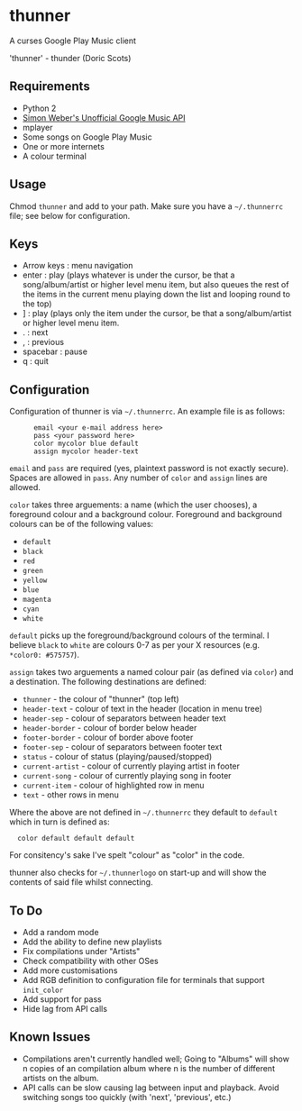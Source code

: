 thunner
=======

A curses Google Play Music client

'thunner' - thunder (Doric Scots)

Requirements
------------

* Python 2
* [Simon Weber's Unofficial Google Music API][weber]
* mplayer
* Some songs on Google Play Music
* One or more internets
* A colour terminal

Usage
-----

Chmod `thunner` and add to your path. Make sure you have a `~/.thunnerrc` file; see below for configuration.

Keys
----

* Arrow keys : menu navigation
* enter : play (plays whatever is under the cursor, be that a song/album/artist or higher level menu item, but also queues the rest of the items in the current menu playing down the list and looping round to the top)
* ] : play (plays only the item under the cursor, be that a song/album/artist or higher level menu item.
* . : next
* , : previous
* spacebar : pause 
* q : quit

Configuration
-------------

Configuration of thunner is via `~/.thunnerrc`. An example file is as follows:

	      email <your e-mail address here>
	      pass <your password here>
	      color mycolor blue default
	      assign mycolor header-text

`email` and `pass` are required (yes, plaintext password is not exactly secure). Spaces are allowed in `pass`. Any number of `color` and `assign` lines are allowed. 

`color` takes three arguements: a name (which the user chooses), a foreground colour and a background colour. Foreground and background colours can be of the following values:

* `default`
* `black`
* `red`
* `green`
* `yellow`
* `blue`
* `magenta`
* `cyan`
* `white`

`default` picks up the foreground/background colours of the terminal. I believe `black` to `white` are colours 0-7 as per your X resources (e.g. `*color0: #575757`).

`assign` takes two arguements a named colour pair (as defined via `color`) and a destination. The following destinations are defined:

* `thunner` - the colour of "thunner" (top left)
* `header-text` - colour of text in the header (location in menu tree)
* `header-sep` - colour of separators between header text
* `header-border` - colour of border below header
* `footer-border` - colour of border above footer
* `footer-sep` - colour of separators between footer text
* `status` - colour of status (playing/paused/stopped)
* `current-artist` - colour of currently playing artist in footer
* `current-song` - colour of currently playing song in footer
* `current-item` - colour of highlighted row in menu
* `text` - other rows in menu

Where the above are not defined in `~/.thunnerrc` they default to `default` which in turn is defined as:

      color default default default

For consitency's sake I've spelt "colour" as "color" in the code.

thunner also checks for `~/.thunnerlogo` on start-up and will show the contents of said file whilst connecting.

To Do
-----

* Add a random mode
* Add the ability to define new playlists
* Fix compilations under "Artists"
* Check compatibility with other OSes
* Add more customisations
* Add RGB definition to configuration file for terminals that support `init_color`
* Add support for pass
* Hide lag from API calls

Known Issues
------------

* Compilations aren't currently handled well; Going to "Albums" will show n copies of an compilation album where n is the number of different artists on the album.
* API calls can be slow causing lag between input and playback. Avoid switching songs too quickly (with 'next', 'previous', etc.)

[weber]: https://github.com/simon-weber/Unofficial-Google-Music-API "Simon Weber's Unofficial Google Music API"